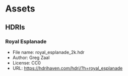 # Assets

## HDRIs

### Royal Esplanade

- File name: royal_esplanade_2k.hdr
- Author: Greg Zaal
- License: CC0
- URL: <https://hdrihaven.com/hdri/?h=royal_esplanade>
